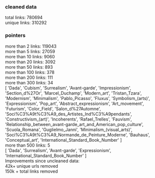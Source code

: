 ### cleaned data
total links: 780694 <br />
unique links: 310292 <br />

### pointers
more than 2 links: 119043 <br />
more than 5 links: 27059 <br />
more than 10 links: 9060 <br />
more than 20 links: 3092 <br />
more than 50 links: 893 <br />
more than 100 links: 378 <br />
more than 200 links: 111 <br />
more than 300 links: 34 <br />
[ 'Dada',
  'Cubism',
  'Surrealism',
  'Avant-garde',
  'Impressionism',
  'Section_d%27Or',
  'Marcel_Duchamp',
  'Modern_art',
  'Tristan_Tzara',
  'Modernism',
  'Minimalism',
  'Pablo_Picasso',
  'Fluxus',
  'Symbolism_(arts)',
  'Expressionism',
  'Pop_art',
  'Abstract_expressionism',
  'Art_movement',
  'Futurism',
  'Color_Field',
  'Salon_d%27Automne',
  'Soci%C3%A9t%C3%A9_des_Artistes_Ind%C3%A9pendants',
  'Constructivism_(art)',
  'Incoherents',
  'Rafael_Trelles',
  'Fauvism',
  'Relationship_between_avant-garde_art_and_American_pop_culture',
  'Scuola_Romana',
  'Guglielmo_Janni',
  'Minimalism_(visual_arts)',
  'Soci%C3%A9t%C3%A9_Normande_de_Peinture_Moderne',
  'Bauhaus',
  'Conceptual_art',
  'International_Standard_Book_Number' ] <br />
more than 500 links: 5 <br />
[ 'Dada',
  'Surrealism',
  'Avant-garde',
  'Expressionism',
  'International_Standard_Book_Number' ]
<br />
Improvements since uncleaned data: <br />
42k+ unique urls removed <br />
150k + total links removed <br />
